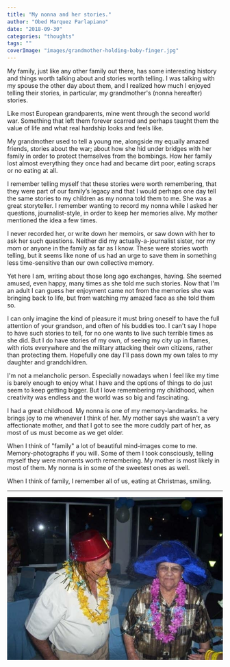 ```yaml
---
title: "My nonna and her stories."
author: "Obed Marquez Parlapiano"
date: "2018-09-30"
categories: "thoughts"
tags: ""
coverImage: "images/grandmother-holding-baby-finger.jpg"
---
```


My family, just like any other family out there, has some interesting history and things worth talking about and stories worth telling. I was talking with my spouse the other day about them, and I realized how much I enjoyed telling their stories, in particular, my grandmother's (nonna hereafter) stories.

Like most European grandparents, mine went through the second world war. Something that left them forever scarred and perhaps taught them the value of life and what real hardship looks and feels like.

My grandmother used to tell a young me, alongside my equally amazed friends, stories about the war; about how she hid under bridges with her family in order to protect themselves from the bombings. How her family lost almost everything they once had and became dirt poor, eating scraps or no eating at all.

I remember telling myself that these stories were worth remembering, that they were part of our family’s legacy and that I would perhaps one day tell the same stories to my children as my nonna told them to me. She was a great storyteller. I remember wanting to record my nonna while I asked her questions, journalist-style, in order to keep her memories alive. My mother mentioned the idea a few times.

I never recorded her, or write down her memoirs, or saw down with her to ask her such questions. Neither did my actually-a-journalist sister, nor my mom or anyone in the family as far as I know. These were stories worth telling, but it seems like none of us had an urge to save them in something less time-sensitive than our own collective memory.

Yet here I am, writing about those long ago exchanges, having. She seemed amused, even happy, many times as she told me such stories. Now that I'm an adult I can guess her enjoyment came not from the memories she was bringing back to life, but from watching my amazed face as she told them so.

I can only imagine the kind of pleasure it must bring oneself to have the full attention of your grandson, and often of his buddies too. I can't say I hope to have such stories to tell, for no one wants to live such terrible times as she did. But I do have stories of my own, of seeing my city up in flames, with riots everywhere and the military attacking their own citizens, rather than protecting them. Hopefully one day I'll pass down my own tales to my daughter and grandchildren.

I'm not a melancholic person. Especially nowadays when I feel like my time is barely enough to enjoy what I have and the options of things to do just seem to keep getting bigger. But I love remembering my childhood, when creativity was endless and the world was so big and fascinating.

I had a great childhood. My nonna is one of my memory-landmarks. he brings joy to me whenever I think of her. My mother says she wasn't a very affectionate mother, and that I got to see the more cuddly part of her, as most of us must become as we get older.

When I think of "family" a lot of beautiful mind-images come to me. Memory-photographs if you will. Some of them I took consciously, telling myself they were moments worth remembering. My mother is most likely in most of them. My nonna is in some of the sweetest ones as well.

When I think of family, I remember all of us, eating at Christmas, smiling.

* * *

![my grandfather and grandmother smiling](images/my-grandparents.jpg)
